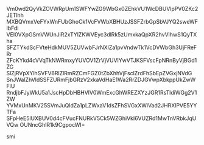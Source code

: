 Vm0wd2QyVkZOVWRpUm1SWFYwZG9WbGx0ZEhkVU1WcDBUVlpPV0ZKc2JETlhh
MXBQVmxVeFYxWnFUbGhoCk1VcFVWbXBHUzJSSFZrbGpSbVJYQ2sweWFIbFdi
VEI0VXpGSmVWUnJiR2xTYlZKWVEyc3dlRk5zUmxkaQpXR2hvVlhwS1QyTXha
SFZTYkdScFVteHdkMUV5ZUVwbFJrNXlZa1pvVndwTk1VcDVWbGh3UjFReFRr
ZFcKYkd4cVVqTkNWRmxyYUVOV1ZrVjVUVlYwVTJKSFVscFpNRnByVjBGd1ZG
SlZjRVpXYlhSVFV6RlZlRmRZCmFGZ0tZbXhhVjFsclZrdFhSbEpZVGxjNVdG
SnJWalZhVldSSFZURmFjbGRzV2xkaVdHaE1Wa2RrZDJGVwpXbkppUkZwWFlU
RndjbFJyWkU5a1JscHpDbHBHVlV0WmExcGhWREZXYzJGR1RsTldiWGg2V1ZW
YVMxUnMKV25SVmJuQldZa1pLZWxaV1dsZFhSVGxXWlVad2JHRXlPVE5YYTFa
SFpHeE5lUXBUV0d4cFVucFNURkV5Ck5WZGhiVkl6VUZRd1MwTnVRbkJqUVQw
OUNncGhlR1k9CgpocWI=

smi